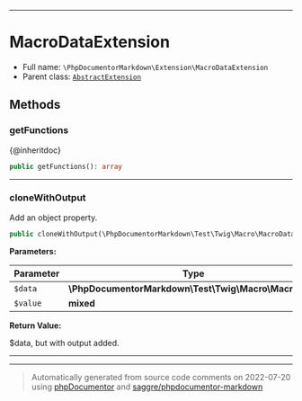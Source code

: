 ***

# MacroDataExtension





* Full name: `\PhpDocumentorMarkdown\Extension\MacroDataExtension`
* Parent class: [`AbstractExtension`](../../Twig/Extension/AbstractExtension.md)




## Methods


### getFunctions

{@inheritdoc}

```php
public getFunctions(): array
```











***

### cloneWithOutput

Add an object property.

```php
public cloneWithOutput(\PhpDocumentorMarkdown\Test\Twig\Macro\MacroData $data, mixed $value): \PhpDocumentorMarkdown\Test\Twig\Macro\MacroData
```








**Parameters:**

| Parameter | Type | Description |
|-----------|------|-------------|
| `$data` | **\PhpDocumentorMarkdown\Test\Twig\Macro\MacroData** |  |
| `$value` | **mixed** |  |


**Return Value:**

$data, but with output added.



***


***
> Automatically generated from source code comments on 2022-07-20 using [phpDocumentor](http://www.phpdoc.org/) and [saggre/phpdocumentor-markdown](https://github.com/Saggre/phpDocumentor-markdown)
